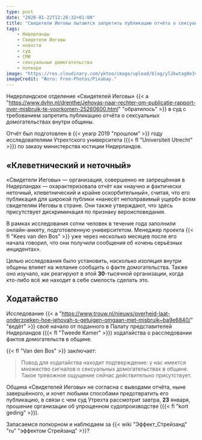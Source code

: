 ```yaml
---
type: post
date: "2020-01-22T12:26:32+01:00"
title: "Свидетели Иеговы пытаются запретить публикацию отчёта о сексуальных домогательствах"
tags:
    - Нидерланды
    - Свидетели Иеговы
    - новости
    - суд
    - СМИ
    - сексуальные домогательства
    - попкорн
image: "https://res.cloudinary.com/yktoo/image/upload/blog/yl2kwtag0e3vprwwf49n.jpg"
imageCredit: "Фото: Free-Photos/Pixabay."
---
```


Нидерландское отделение «Свидетелей Иеговы» {{< a "https://www.dvhn.nl/drenthe/Jehovas-naar-rechter-om-publicatie-rapport-over-misbruik-te-voorkomen-25260600.html" "обратилось" >}} в суд с требованием запретить публикацию отчёта о сексуальных домогательствах внутри общины.

Отчёт был подготовлен в {{< yearp 2019 "прошлом" >}} году исследователями Утрехтского университета ({{< fl "Universiteit Utrecht" >}}) по заказу министерства юстиции Нидерландов.

<!--more-->

## «Клеветнический и неточный»

«Свидетели Иеговы» — организация, совершенно не запрещённая в Нидерландах — охарактеризовала отчёт как «научно и фактически неточный, клеветнический и крайне оскорбительный», считая, что его публикация для широкой публики «нанесёт непоправимый ущерб» всем свидетелям Иеговы в стране. Они также утверждают, что здесь присутствует дискриминация по признаку вероисповедания.

В рамках исследования сотни человек в течение года заполнили онлайн-анкету, подготовленную университетом. Менеджер проекта {{< fl "Kees van den Bos" >}} уже через несколько месяцев после его начала говорил, что они получили сообщения об «очень серьёзных инцидентах».

Целью исследования было установить, насколько изоляция внутри общины влияет на желание сообщить о факте домогательства. Также оно изучало, как реагируют в этой **30**-тысячной организации, когда кто-либо всё же находит в себе смелость сделать это.

## Ходатайство

Исследование {{< a "https://www.trouw.nl/nieuws/overheid-laat-onderzoeken-hoe-jehovah-s-getuigen-omgaan-met-misbruik~ba9e6840/" "ведёт" >}} своё начало от поданного в Палату представителей Нидерландов ({{< fl "Tweede Kamer" >}}) ходатайства о расследовании фактов домогательств в общине.

{{< fl "Van den Bos" >}} заключает:

> Повод для ходатайства находит подтверждение: у нас имеется множество сигналов о сексуальных домогательствах в общине. Такое тревожное ощущение сейчас действительно присутствует.

Община «Свидетелей Иеговы» не согласна с выводами отчёта, ныне завершённого, и хочет любыми способами предотвратить его публикацию, в связи с чем суд Утрехта рассмотрит завтра, **23** января, прошение организации об упрощенном судопроизводстве ({{< fl "kort geding" >}}).

Запасаемся попкорном и наблюдаем за {{< wiki "Эффект_Стрейзанд" "ru" "эффектом Стрейзанд" >}}?
